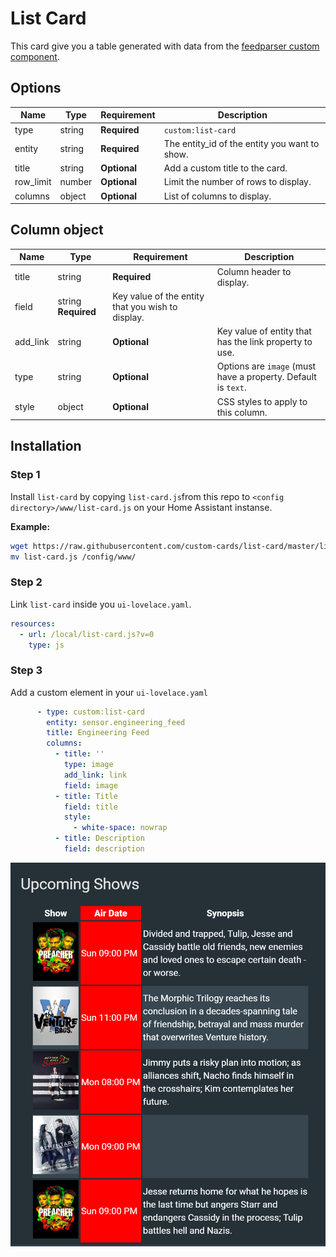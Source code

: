 # List Card

This card give you a table generated with data from the [feedparser custom component](https://github.com/custom-components/sensor.feedparser).

## Options

| Name | Type | Requirement | Description
| ---- | ---- | ------- | -----------
| type | string | **Required** | `custom:list-card`
| entity | string | **Required** | The entity_id of the entity you want to show.
| title | string | **Optional** | Add a custom title to the card.
| row_limit | number | **Optional** | Limit the number of rows to display.
| columns | object | **Optional** | List of columns to display.

## Column object

| Name | Type | Requirement | Description
| ---- | ---- | ------- | -----------
| title | string | **Required** | Column header to display.
| field | string **Required** | Key value of the entity that you wish to display.
| add_link | string | **Optional** | Key value of entity that has the link property to use.
| type | string | **Optional** | Options are `image` (must have a <url> property. Default is `text`.
| style | object | **Optional** | CSS styles to apply to this column.


## Installation

### Step 1

Install `list-card` by copying `list-card.js`from this repo to `<config directory>/www/list-card.js` on your Home Assistant instanse.

**Example:**

```bash
wget https://raw.githubusercontent.com/custom-cards/list-card/master/list-card.js
mv list-card.js /config/www/
```

### Step 2

Link `list-card` inside you `ui-lovelace.yaml`.

```yaml
resources:
  - url: /local/list-card.js?v=0
    type: js
```

### Step 3

Add a custom element in your `ui-lovelace.yaml`

```yaml
      - type: custom:list-card
        entity: sensor.engineering_feed
        title: Engineering Feed
        columns:
          - title: ''
            type: image
            add_link: link
            field: image
          - title: Title
            field: title
            style:
              - white-space: nowrap
          - title: Description
            field: description
```

![example](example.png)
